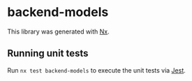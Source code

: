 # backend-models

This library was generated with [Nx](https://nx.dev).

## Running unit tests

Run `nx test backend-models` to execute the unit tests via [Jest](https://jestjs.io).
